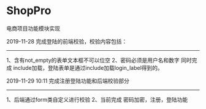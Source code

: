 # ShopPro
电商项目功能模块实现

2019-11-28 完成登陆的前端校验，校验内容包括：<hr>
     1、含有not_empty的表单文本框不可以位空
     2、密码必须是用户名和数字
     同时完成 include加载，登陆表单是通过include加载login_label得到的。
     
     
     
2019-11-29 10:11 完成注册登陆功能和后端校验部分 <hr>
    1、后端通过form类自定义进行校验
    2、当前完成 密码加密，注册，登陆功能

